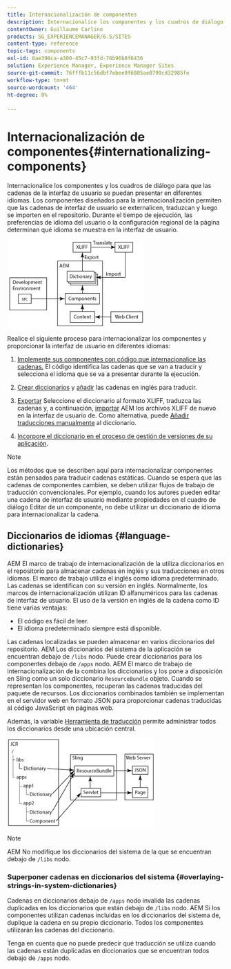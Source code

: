 ```yaml
---
title: Internacionalización de componentes
description: Internacionalice los componentes y los cuadros de diálogo para que las cadenas de la interfaz de usuario se puedan presentar en diferentes idiomas
contentOwner: Guillaume Carlino
products: SG_EXPERIENCEMANAGER/6.5/SITES
content-type: reference
topic-tags: components
exl-id: 8ae398ca-a300-45c7-93fd-76b96b8f6436
solution: Experience Manager, Experience Manager Sites
source-git-commit: 76fffb11c56dbf7ebee9f6805ae0799cd32985fe
workflow-type: tm+mt
source-wordcount: '464'
ht-degree: 0%

---
```


# Internacionalización de componentes{#internationalizing-components}

Internacionalice los componentes y los cuadros de diálogo para que las cadenas de la interfaz de usuario se puedan presentar en diferentes idiomas. Los componentes diseñados para la internacionalización permiten que las cadenas de interfaz de usuario se externalicen, traduzcan y luego se importen en el repositorio. Durante el tiempo de ejecución, las preferencias de idioma del usuario o la configuración regional de la página determinan qué idioma se muestra en la interfaz de usuario.

![chlimage_1-9](assets/chlimage_1-9a.png)

Realice el siguiente proceso para internacionalizar los componentes y proporcionar la interfaz de usuario en diferentes idiomas:

1. [Implemente sus componentes con código que internacionalice las cadenas.](/help/sites-developing/i18n-dev.md) El código identifica las cadenas que se van a traducir y selecciona el idioma que se va a presentar durante la ejecución.
1. [Crear diccionarios](/help/sites-developing/i18n-translator.md#creating-a-dictionary) y [añadir](/help/sites-developing/i18n-translator.md#adding-changing-and-removing-strings) las cadenas en inglés para traducir.

1. [Exportar](/help/sites-developing/i18n-translator.md#exporting-a-dictionary) Seleccione el diccionario al formato XLIFF, traduzca las cadenas y, a continuación, [importar](/help/sites-developing/i18n-translator.md#importing-a-dictionary) AEM los archivos XLIFF de nuevo en la interfaz de usuario de. Como alternativa, puede [Añadir traducciones manualmente](/help/sites-developing/i18n-translator.md#editing-translated-strings) al diccionario.

1. [Incorpore el diccionario en el proceso de gestión de versiones de su aplicación](/help/sites-developing/i18n-translator.md#publishing-dictionaries).

>[!NOTE]
>
>Los métodos que se describen aquí para internacionalizar componentes están pensados para traducir cadenas estáticas. Cuando se espera que las cadenas de componentes cambien, se deben utilizar flujos de trabajo de traducción convencionales. Por ejemplo, cuando los autores pueden editar una cadena de interfaz de usuario mediante propiedades en el cuadro de diálogo Editar de un componente, no debe utilizar un diccionario de idioma para internacionalizar la cadena.

## Diccionarios de idiomas {#language-dictionaries}

AEM El marco de trabajo de internacionalización de la utiliza diccionarios en el repositorio para almacenar cadenas en inglés y sus traducciones en otros idiomas. El marco de trabajo utiliza el inglés como idioma predeterminado. Las cadenas se identifican con su versión en inglés. Normalmente, los marcos de internacionalización utilizan ID alfanuméricos para las cadenas de interfaz de usuario. El uso de la versión en inglés de la cadena como ID tiene varias ventajas:

* El código es fácil de leer.
* El idioma predeterminado siempre está disponible.

Las cadenas localizadas se pueden almacenar en varios diccionarios del repositorio. AEM Los diccionarios del sistema de la aplicación se encuentran debajo de `/libs` nodo. Puede crear diccionarios para los componentes debajo de `/apps` nodo. AEM El marco de trabajo de internacionalización de la combina los diccionarios y los pone a disposición en Sling como un solo diccionario `ResourceBundle` objeto. Cuando se representan los componentes, recuperan las cadenas traducidas del paquete de recursos. Los diccionarios combinados también se implementan en el servidor web en formato JSON para proporcionar cadenas traducidas al código JavaScript en páginas web.

Además, la variable [Herramienta de traducción](/help/sites-developing/i18n-translator.md) permite administrar todos los diccionarios desde una ubicación central.

![chlimage_1-10](assets/chlimage_1-10a.png)

>[!NOTE]
>
>AEM No modifique los diccionarios del sistema de la que se encuentran debajo de `/libs` nodo.

### Superponer cadenas en diccionarios del sistema {#overlaying-strings-in-system-dictionaries}

Cadenas en diccionarios debajo de `/apps` nodo invalida las cadenas duplicadas en los diccionarios que están debajo de `/libs` nodo. AEM Si los componentes utilizan cadenas incluidas en los diccionarios del sistema de, duplique la cadena en su propio diccionario. Todos los componentes utilizarán las cadenas del diccionario.

Tenga en cuenta que no puede predecir qué traducción se utiliza cuando las cadenas están duplicadas en diccionarios que se encuentran todos debajo de `/apps` nodo.
